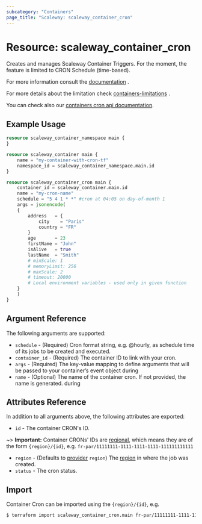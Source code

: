 ```yaml
---
subcategory: "Containers"
page_title: "Scaleway: scaleway_container_cron"
---
```


# Resource: scaleway_container_cron

Creates and manages Scaleway Container Triggers. For the moment, the feature is limited to CRON Schedule (time-based).

For more information consult
the [documentation](https://www.scaleway.com/en/docs/serverless/containers/)
.

For more details about the limitation
check [containers-limitations](https://www.scaleway.com/en/docs/compute/containers/reference-content/containers-limitations/)
.

You can check also
our [containers cron api documentation](https://www.scaleway.com/en/developers/api/serverless-containers/#crons-942bf4).

## Example Usage

```terraform
resource scaleway_container_namespace main {
}

resource scaleway_container main {
    name = "my-container-with-cron-tf"
    namespace_id = scaleway_container_namespace.main.id
}

resource scaleway_container_cron main {
    container_id = scaleway_container.main.id
    name = "my-cron-name"
    schedule = "5 4 1 * *" #cron at 04:05 on day-of-month 1
    args = jsonencode(
    {
        address   = {
            city    = "Paris"
            country = "FR"
        }
        age       = 23
        firstName = "John"
        isAlive   = true
        lastName  = "Smith"
        # minScale: 1
        # memoryLimit: 256
        # maxScale: 2
        # timeout: 20000
        # Local environment variables - used only in given function
    }
    )
}
```

## Argument Reference

The following arguments are supported:

- `schedule` - (Required) Cron format string, e.g. @hourly, as schedule time of its jobs to be created and
  executed.
- `container_id` - (Required) The container ID to link with your cron.
- `args`   - (Required) The key-value mapping to define arguments that will be passed to your container’s event object
  during
- `name`   - (Optional) The name of the container cron. If not provided, the name is generated.
  during

## Attributes Reference

In addition to all arguments above, the following attributes are exported:

- `id` - The container CRON's ID.

~> **Important:** Container CRONs' IDs are [regional](../guides/regions_and_zones.md#resource-ids), which means they are of the form `{region}/{id}`, e.g. `fr-par/11111111-1111-1111-1111-111111111111`

- `region` - (Defaults to [provider](../index.md#region) `region`) The [region](../guides/regions_and_zones.md#regions)
  in where the job was created.
- `status` - The cron status.

## Import

Container Cron can be imported using the `{region}/{id}`, e.g.

```bash
$ terraform import scaleway_container_cron.main fr-par/11111111-1111-1111-1111-111111111111
```
